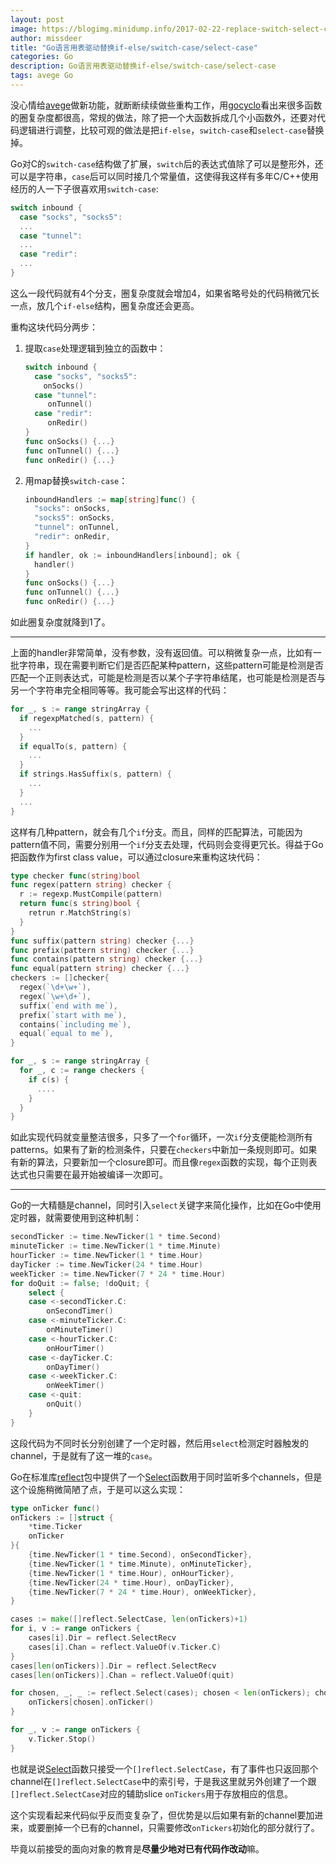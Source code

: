 ```yaml
---
layout: post
image: https://blogimg.minidump.info/2017-02-22-replace-switch-select-case-with-table-driven-in-go.md
author: missdeer
title: "Go语言用表驱动替换if-else/switch-case/select-case"
categories: Go
description: Go语言用表驱动替换if-else/switch-case/select-case
tags: avege Go
---
```


没心情给[avege](https://github.com/avege/avege)做新功能，就断断续续做些重构工作，用[gocyclo](https://github.com/fzipp/gocyclo)看出来很多函数的圈复杂度都很高，常规的做法，除了把一个大函数拆成几个小函数外，还要对代码逻辑进行调整，比较可观的做法是把`if-else`，`switch-case`和`select-case`替换掉。

Go对C的`switch-case`结构做了扩展，`switch`后的表达式值除了可以是整形外，还可以是字符串，`case`后可以同时接几个常量值，这使得我这样有多年C/C++使用经历的人一下子很喜欢用`switch-case`:

```go
switch inbound {
  case "socks", "socks5":
  ...
  case "tunnel":
  ...
  case "redir":
  ...
}
```

这么一段代码就有4个分支，圈复杂度就会增加4，如果省略号处的代码稍微冗长一点，放几个`if-else`结构，圈复杂度还会更高。

重构这块代码分两步：

1. 提取`case`处理逻辑到独立的函数中：

   ```go
   switch inbound {
     case "socks", "socks5":
       onSocks()
     case "tunnel":
     	onTunnel()
     case "redir":
     	onRedir()
   }
   func onSocks() {...}
   func onTunnel() {...}
   func onRedir() {...}
   ```

2. 用map替换`switch-case`：

   ```go
   inboundHandlers := map[string]func() {
     "socks": onSocks,
     "socks5": onSocks,
     "tunnel": onTunnel,
     "redir": onRedir,
   }
   if handler, ok := inboundHandlers[inbound]; ok {
     handler()
   }
   func onSocks() {...}
   func onTunnel() {...}
   func onRedir() {...}
   ```

如此圈复杂度就降到1了。

----

上面的handler非常简单，没有参数，没有返回值。可以稍微复杂一点，比如有一批字符串，现在需要判断它们是否匹配某种pattern，这些pattern可能是检测是否匹配一个正则表达式，可能是检测是否以某个子字符串结尾，也可能是检测是否与另一个字符串完全相同等等。我可能会写出这样的代码：

```go
for _, s := range stringArray {
  if regexpMatched(s, pattern) {
    ...
  }
  if equalTo(s, pattern) {
    ...
  }
  if strings.HasSuffix(s, pattern) {
    ...
  }
  ...
}
```

这样有几种pattern，就会有几个`if`分支。而且，同样的匹配算法，可能因为pattern值不同，需要分别用一个`if`分支去处理，代码则会变得更冗长。得益于Go把函数作为first class value，可以通过closure来重构这块代码：

```go
type checker func(string)bool
func regex(pattern string) checker {
  r := regexp.MustCompile(pattern)
  return func(s string)bool {
    retrun r.MatchString(s)
  }
}
func suffix(pattern string) checker {...}
func prefix(pattern string) checker {...}
func contains(pattern string) checker {...}
func equal(pattern string) checker {...}
checkers := []checker{
  regex(`\d+\w+`),
  regex(`\w+\d+`),
  suffix(`end with me`),
  prefix(`start with me`),
  contains(`including me`),
  equal(`equal to me`),
}

for _, s := range stringArray {
  for _, c := range checkers {
    if c(s) {
      ....
    }
  }
}
```

如此实现代码就变量整洁很多，只多了一个`for`循环，一次`if`分支便能检测所有patterns。如果有了新的检测条件，只要在`checkers`中新加一条规则即可。如果有新的算法，只要新加一个closure即可。而且像`regex`函数的实现，每个正则表达式也只需要在最开始被编译一次即可。

----

Go的一大精髓是channel，同时引入`select`关键字来简化操作，比如在Go中使用定时器，就需要使用到这种机制：

```go
secondTicker := time.NewTicker(1 * time.Second)
minuteTicker := time.NewTicker(1 * time.Minute)
hourTicker := time.NewTicker(1 * time.Hour)
dayTicker := time.NewTicker(24 * time.Hour)
weekTicker := time.NewTicker(7 * 24 * time.Hour)
for doQuit := false; !doQuit; {
	select {
	case <-secondTicker.C:
		onSecondTimer()
	case <-minuteTicker.C:
		onMinuteTimer()
	case <-hourTicker.C:
		onHourTimer()
	case <-dayTicker.C:
		onDayTimer()
	case <-weekTicker.C:
		onWeekTimer()
	case <-quit:
		onQuit()
	}
}
```

这段代码为不同时长分别创建了一个定时器，然后用`select`检测定时器触发的channel，于是就有了这一堆的`case`。

Go在标准库[reflect](https://golang.org/pkg/reflect/)包中提供了一个[Select](https://golang.org/pkg/reflect/#Select)函数用于同时监听多个channels，但是这个设施稍微简陋了点，于是可以这么实现：

```go
type onTicker func()
onTickers := []struct {
	*time.Ticker
	onTicker
}{
	{time.NewTicker(1 * time.Second), onSecondTicker},
	{time.NewTicker(1 * time.Minute), onMinuteTicker},
	{time.NewTicker(1 * time.Hour), onHourTicker},
	{time.NewTicker(24 * time.Hour), onDayTicker},
	{time.NewTicker(7 * 24 * time.Hour), onWeekTicker},
}

cases := make([]reflect.SelectCase, len(onTickers)+1)
for i, v := range onTickers {
	cases[i].Dir = reflect.SelectRecv
	cases[i].Chan = reflect.ValueOf(v.Ticker.C)
}
cases[len(onTickers)].Dir = reflect.SelectRecv
cases[len(onTickers)].Chan = reflect.ValueOf(quit)

for chosen, _, _ := reflect.Select(cases); chosen < len(onTickers); chosen, _, _ = reflect.Select(cases) {
	onTickers[chosen].onTicker()
}

for _, v := range onTickers {
	v.Ticker.Stop()
}
```

也就是说[Select](https://golang.org/pkg/reflect/#Select)函数只接受一个`[]reflect.SelectCase`，有了事件也只返回那个channel在`[]reflect.SelectCase`中的索引号，于是我这里就另外创建了一个跟`[]reflect.SelectCase`对应的辅助slice `onTickers`用于存放相应的信息。

这个实现看起来代码似乎反而变复杂了，但优势是以后如果有新的channel要加进来，或要删掉一个已有的channel，只需要修改`onTickers`初始化的部分就行了。

毕竟以前接受的面向对象的教育是**尽量少地对已有代码作改动**嘛。